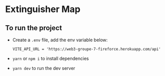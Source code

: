 # Extinguisher Map

## To run the project

- Create a `.env` file, add the env variable below:

  `VITE_API_URL = 'https://web3-groupe-7-fireforce.herokuapp.com/api'`

- `yarn` or `npm i` to install dependencies

- `yarn dev` to run the dev server

